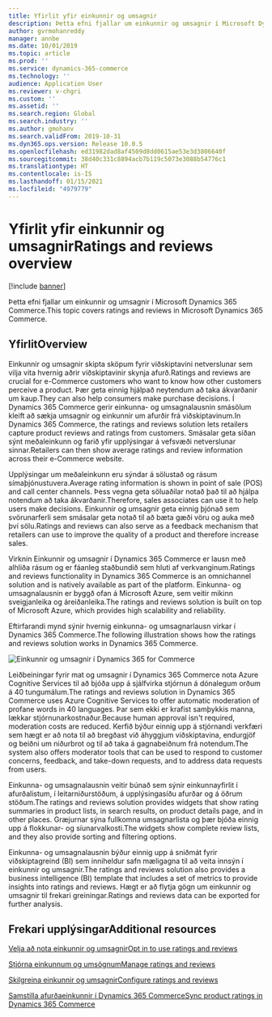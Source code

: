 ```yaml
---
title: Yfirlit yfir einkunnir og umsagnir
description: Þetta efni fjallar um einkunnir og umsagnir í Microsoft Dynamics 365 Commerce.
author: gvrmohanreddy
manager: annbe
ms.date: 10/01/2019
ms.topic: article
ms.prod: ''
ms.service: dynamics-365-commerce
ms.technology: ''
audience: Application User
ms.reviewer: v-chgri
ms.custom: ''
ms.assetid: ''
ms.search.region: Global
ms.search.industry: ''
ms.author: gmohanv
ms.search.validFrom: 2019-10-31
ms.dyn365.ops.version: Release 10.0.5
ms.openlocfilehash: ed31982dad8af4509d8dd0615ae53e3d3806640f
ms.sourcegitcommit: 38d40c331c8894acb7b119c5073e3088b54776c1
ms.translationtype: HT
ms.contentlocale: is-IS
ms.lasthandoff: 01/15/2021
ms.locfileid: "4979779"
---
```

# <a name="ratings-and-reviews-overview"></a><span data-ttu-id="c33f0-103">Yfirlit yfir einkunnir og umsagnir</span><span class="sxs-lookup"><span data-stu-id="c33f0-103">Ratings and reviews overview</span></span>


[!include [banner](includes/banner.md)]

<span data-ttu-id="c33f0-104">Þetta efni fjallar um einkunnir og umsagnir í Microsoft Dynamics 365 Commerce.</span><span class="sxs-lookup"><span data-stu-id="c33f0-104">This topic covers ratings and reviews in Microsoft Dynamics 365 Commerce.</span></span>

## <a name="overview"></a><span data-ttu-id="c33f0-105">Yfirlit</span><span class="sxs-lookup"><span data-stu-id="c33f0-105">Overview</span></span>

<span data-ttu-id="c33f0-106">Einkunnir og umsagnir skipta sköpum fyrir viðskiptavini netverslunar sem vilja vita hvernig aðrir viðskiptavinir skynja afurð.</span><span class="sxs-lookup"><span data-stu-id="c33f0-106">Ratings and reviews are crucial for e-Commerce customers who want to know how other customers perceive a product.</span></span> <span data-ttu-id="c33f0-107">Þær geta einnig hjálpað neytendum að taka ákvarðanir um kaup.</span><span class="sxs-lookup"><span data-stu-id="c33f0-107">They can also help consumers make purchase decisions.</span></span> <span data-ttu-id="c33f0-108">Í Dynamics 365 Commerce gerir einkunna- og umsagnalausnin smásölum kleift að sækja umsagnir og einkunnir um afurðir frá viðskiptavinum.</span><span class="sxs-lookup"><span data-stu-id="c33f0-108">In Dynamics 365 Commerce, the ratings and reviews solution lets retailers capture product reviews and ratings from customers.</span></span> <span data-ttu-id="c33f0-109">Smásalar geta síðan sýnt meðaleinkunn og farið yfir upplýsingar á vefsvæði netverslunar sinnar.</span><span class="sxs-lookup"><span data-stu-id="c33f0-109">Retailers can then show average ratings and review information across their e-Commerce website.</span></span>

<span data-ttu-id="c33f0-110">Upplýsingar um meðaleinkunn eru sýndar á sölustað og rásum símaþjónustuvera.</span><span class="sxs-lookup"><span data-stu-id="c33f0-110">Average rating information is shown in point of sale (POS) and call center channels.</span></span> <span data-ttu-id="c33f0-111">Þess vegna geta söluaðilar notað það til að hjálpa notendum að taka ákvarðanir.</span><span class="sxs-lookup"><span data-stu-id="c33f0-111">Therefore, sales associates can use it to help users make decisions.</span></span> <span data-ttu-id="c33f0-112">Einkunnir og umsagnir geta einnig þjónað sem svörunarferli sem smásalar geta notað til að bæta gæði vöru og auka með því sölu.</span><span class="sxs-lookup"><span data-stu-id="c33f0-112">Ratings and reviews can also serve as a feedback mechanism that retailers can use to improve the quality of a product and therefore increase sales.</span></span>

<span data-ttu-id="c33f0-113">Virknin Einkunnir og umsagnir í Dynamics 365 Commerce er lausn með alhliða rásum og er fáanleg staðbundið sem hluti af verkvanginum.</span><span class="sxs-lookup"><span data-stu-id="c33f0-113">Ratings and reviews functionality in Dynamics 365 Commerce is an omnichannel solution and is natively available as part of the platform.</span></span> <span data-ttu-id="c33f0-114">Einkunna- og umsagnalausnin er byggð ofan á Microsoft Azure, sem veitir mikinn sveigjanleika og áreiðanleika.</span><span class="sxs-lookup"><span data-stu-id="c33f0-114">The ratings and reviews solution is built on top of Microsoft Azure, which provides high scalability and reliability.</span></span>

<span data-ttu-id="c33f0-115">Eftirfarandi mynd sýnir hvernig einkunna- og umsagnarlausn virkar í Dynamics 365 Commerce.</span><span class="sxs-lookup"><span data-stu-id="c33f0-115">The following illustration shows how the ratings and reviews solution works in Dynamics 365 Commerce.</span></span>

![Einkunnir og umsagnir í Dynamics 365 for Commerce](media/Dynamics-365-Commerce-Ratings-and-Reviews-Overview.jpg)

<span data-ttu-id="c33f0-117">Leiðbeiningar fyrir mat og umsagnir í Dynamics 365 Commerce nota Azure Cognitive Services til að bjóða upp á sjálfvirka stjórnun á dónalegum orðum á 40 tungumálum.</span><span class="sxs-lookup"><span data-stu-id="c33f0-117">The ratings and reviews solution in Dynamics 365 Commerce uses Azure Cognitive Services to offer automatic moderation of profane words in 40 languages.</span></span> <span data-ttu-id="c33f0-118">Þar sem ekki er krafist samþykkis manna, lækkar stjórnunarkostnaður.</span><span class="sxs-lookup"><span data-stu-id="c33f0-118">Because human approval isn't required, moderation costs are reduced.</span></span> <span data-ttu-id="c33f0-119">Kerfið býður einnig upp á stjórnandi verkfæri sem hægt er að nota til að bregðast við áhyggjum viðskiptavina, endurgjöf og beiðni um niðurbrot og til að taka á gagnabeiðnum frá notendum.</span><span class="sxs-lookup"><span data-stu-id="c33f0-119">The system also offers moderator tools that can be used to respond to customer concerns, feedback, and take-down requests, and to address data requests from users.</span></span>

<span data-ttu-id="c33f0-120">Einkunna- og umsagnalausnin veitir búnað sem sýnir einkunnayfirlit í afurðalistum, í leitarniðurstöðum, á upplýsingasíðu afurðar og á öðrum stöðum.</span><span class="sxs-lookup"><span data-stu-id="c33f0-120">The ratings and reviews solution provides widgets that show rating summaries in product lists, in search results, on product details page, and in other places.</span></span> <span data-ttu-id="c33f0-121">Græjurnar sýna fullkomna umsagnarlista og þær bjóða einnig upp á flokkunar- og síunarvalkosti.</span><span class="sxs-lookup"><span data-stu-id="c33f0-121">The widgets show complete review lists, and they also provide sorting and filtering options.</span></span>

<span data-ttu-id="c33f0-122">Einkunna- og umsagnalausnin býður einnig upp á sniðmát fyrir viðskiptagreind (BI) sem inniheldur safn mæligagna til að veita innsýn í einkunnir og umsagnir.</span><span class="sxs-lookup"><span data-stu-id="c33f0-122">The ratings and reviews solution also provides a business intelligence (BI) template that includes a set of metrics to provide insights into ratings and reviews.</span></span> <span data-ttu-id="c33f0-123">Hægt er að flytja gögn um einkunnir og umsagnir til frekari greiningar.</span><span class="sxs-lookup"><span data-stu-id="c33f0-123">Ratings and reviews data can be exported for further analysis.</span></span>

## <a name="additional-resources"></a><span data-ttu-id="c33f0-124">Frekari upplýsingar</span><span class="sxs-lookup"><span data-stu-id="c33f0-124">Additional resources</span></span>

[<span data-ttu-id="c33f0-125">Velja að nota einkunnir og umsagnir</span><span class="sxs-lookup"><span data-stu-id="c33f0-125">Opt in to use ratings and reviews</span></span>](opt-in-ratings-reviews.md)

[<span data-ttu-id="c33f0-126">Stjórna einkunnum og umsögnum</span><span class="sxs-lookup"><span data-stu-id="c33f0-126">Manage ratings and reviews</span></span>](manage-reviews.md)

[<span data-ttu-id="c33f0-127">Skilgreina einkunnir og umsagnir</span><span class="sxs-lookup"><span data-stu-id="c33f0-127">Configure ratings and reviews</span></span>](configure-ratings-reviews.md)

[<span data-ttu-id="c33f0-128">Samstilla afurðaeinkunnir í Dynamics 365 Commerce</span><span class="sxs-lookup"><span data-stu-id="c33f0-128">Sync product ratings in Dynamics 365 Commerce</span></span>](sync-product-ratings.md)
